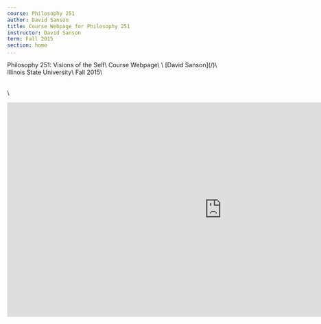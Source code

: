 ```yaml
---
course: Philosophy 251 
author: David Sanson 
title: Course Webpage for Philosophy 251
instructor: David Sanson
term: Fall 2015 
section: home
...
```



<div class="centered">
Philosophy 251: Visions of the Self\ 
Course Webpage\
\
[David Sanson](/)\
Illinois State University\
Fall 2015\
</div>

\
\

<div class='boxed centered'>
<div id="widgetmain"
style="text-align:left;overflow-y:auto;overflow-x:hidden;width:1000;background-color:#transparent;
border:0px solid #333333;"><div id="rsswidget" style="height:500px;"><iframe
src="http://us1.rssfeedwidget.com/getrss.php?time=1439576538740&amp;x=https%3A%2F%2Freggienet.illinoisstate.edu%2Faccess%2Fannouncement%2Frss%2Ff9b495ff-ddba-4430-a660-d0c3f0da8c2f&amp;w=400&amp;h=500&amp;bc=333333&amp;bw=0&amp;bgc=transparent&amp;m=20&amp;it=false&amp;t=(default)&amp;tc=333333&amp;ts=15&amp;tb=transparent&amp;il=true&amp;lc=0000FF&amp;ls=14&amp;lb=false&amp;id=true&amp;dc=333333&amp;ds=14&amp;idt=true&amp;dtc=284F2D&amp;dts=12"
border="0" hspace="0" vspace="0" marginwidth="0" marginheight="0"
style="border:0; padding:0; margin:0; width:100%; height:500px;" id="rssOutput" frameborder="no">Reading RSS Feed ...</iframe></div><div style="text-align:right;margin-bottom:0;border-top:0px solid #333333;" id="widgetbottom"><span style="font-size:70%"><a href="http://www.rssfeedwidget.com">rss feed widget</a>&nbsp;</span><br></div></div>


</div>


</div>


